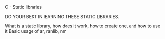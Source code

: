 C - Static libraries

DO YOUR BEST IN lEARNING THESE STATIC LIBRARIES.

What is a static library, how does it work, how to create one, and how to use it
Basic usage of ar, ranlib, nm
